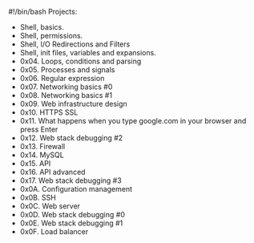 #!/bin/bash
Projects:
- Shell, basics.
- Shell, permissions. 
- Shell, I/O Redirections and Filters 
- Shell, init files, variables and expansions.
- 0x04. Loops, conditions and parsing
- 0x05. Processes and signals
- 0x06. Regular expression
- 0x07. Networking basics #0
- 0x08. Networking basics #1
- 0x09. Web infrastructure design
- 0x10. HTTPS SSL
- 0x11. What happens when you type google.com in your browser and press Enter
- 0x12. Web stack debugging #2
- 0x13. Firewall
- 0x14. MySQL
- 0x15. API
- 0x16. API advanced
- 0x17. Web stack debugging #3
- 0x0A. Configuration management
- 0x0B. SSH
- 0x0C. Web server
- 0x0D. Web stack debugging #0
- 0x0E. Web stack debugging #1
- 0x0F. Load balancer
